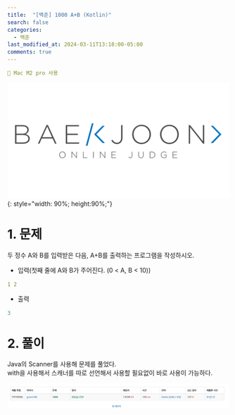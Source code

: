 ```yaml
---
title:  "[백준] 1000 A+B (Kotlin)"
search: false
categories: 
  - 백준
last_modified_at: 2024-03-11T13:18:00-05:00
comments: true 
---
```

```yaml
📌 Mac M2 pro 사용
```
<!--
블럭 사용법
 ```yaml
```
!-->

<!-- 
[Ruby install](https://rubyinstaller.org/downloads/) 하이퍼 링크
![rubyinstaller](/assets/image/Jekll-minimal_mistakes/rubyinstaller.PNG) 이미지
<mark style='background-color: #fff5b1'>...</mark><br> 형광팬처리
<script src="https://gist.github.com/heui-yong/9f6cd0c69c8780228cbee7c9b324b2f8.js"></script> 소스코드
--> 

![BeakJoon-logo](/assets/image/BeakJoon/BaekJoon.png){: style="width: 90%; height:90%;"}

<h1>1. 문제</h1>
  두 정수 A와 B를 입력받은 다음, A+B를 출력하는 프로그램을 작성하시오.

  - 입력(첫째 줄에 A와 B가 주어진다. (0 < A, B < 10))
  ```yaml
  1 2 
  ```

   - 출력
  ```yaml
  3 
  ```

<h1>2. 풀이</h1>
<script src="https://gist.github.com/heui-yong/14849a6ccb0fed0b20321efddee4da64.js"></script>
Java의 Scanner를 사용해 문제를 풀었다. <br>
with을 사용해서 스캐너를 따로 선언해서 사용할 필요없이 바로 사용이 가능하다.

![beakjoon-1](/assets/image/beak_joon_1000/beak_joon_1000_1.png)
